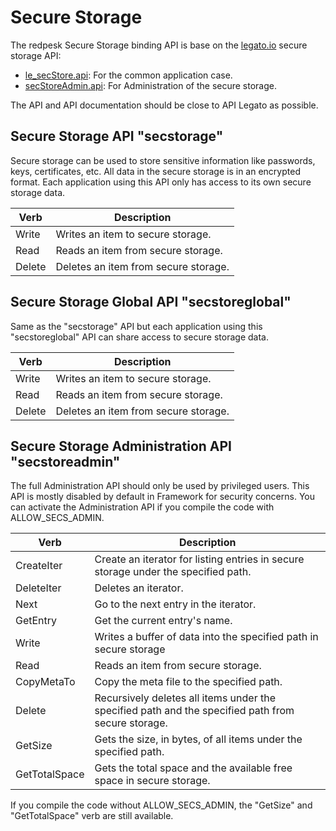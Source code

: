 # Secure Storage

The redpesk Secure Storage binding API is base on the [legato.io](https://legato.io/) secure storage API:

* [le_secStore.api](https://github.com/legatoproject/legato-af/blob/master/interfaces/le_secStore.api): For the common application case.
* [secStoreAdmin.api](https://github.com/legatoproject/legato-af/blob/master/interfaces/secureStorage/secStoreAdmin.api): For Administration of the secure storage.

The API and API documentation should be close to API Legato as possible.

## Secure Storage API "secstorage"

Secure storage can be used to store sensitive information like passwords, keys, certificates, etc.
All data in the secure storage is in an encrypted format.
Each application using this API only has access to its own secure storage data.

| Verb          | Description                                       |
|---------------|---------------------------------------------------|
|Write          | Writes an item to secure storage. |
|Read           | Reads an item from secure storage. |
|Delete         | Deletes an item from secure storage. |

## Secure Storage Global API "secstoreglobal"

Same as the "secstorage" API but each application using this "secstoreglobal" API can share access to secure storage data.

| Verb          | Description                                       |
|---------------|---------------------------------------------------|
|Write          | Writes an item to secure storage. |
|Read           | Reads an item from secure storage. |
|Delete         | Deletes an item from secure storage. |

## Secure Storage Administration API "secstoreadmin"

The full Administration API should only be used by privileged users.
This API is mostly disabled by default in Framework for security concerns. You can activate the Administration API if you compile the code with ALLOW_SECS_ADMIN.

| Verb          | Description                                       |
|---------------|---------------------------------------------------|
|CreateIter     | Create an iterator for listing entries in secure storage under the specified path. |
|DeleteIter     | Deletes an iterator. |
|Next           | Go to the next entry in the iterator. |
|GetEntry       | Get the current entry's name. |
|Write          | Writes a buffer of data into the specified path in secure storage |
|Read           | Reads an item from secure storage. |
|CopyMetaTo     | Copy the meta file to the specified path. |
|Delete         | Recursively deletes all items under the specified path and the specified path from secure storage.|
|GetSize        | Gets the size, in bytes, of all items under the specified path. |
|GetTotalSpace  | Gets the total space and the available free space in secure storage. |

If you compile the code without ALLOW_SECS_ADMIN, the "GetSize" and "GetTotalSpace" verb are still available.
